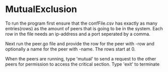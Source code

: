 # MutualExclusion
To run the program first ensure that the confFile.csv has exactly as many entries(rows) as the amount of peers that is going to be in the system.
Each row in the file needs an ip-address and a port seperated by a comma.

Next run the peer.go file and provide the row for the peer with -row and optionally a name for the peer with -name. The rows start at 0.

When the peers are running, type 'mutual' to send a request to the other peers for permission to access the critical section.
Type 'exit' to terminate
